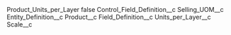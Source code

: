 <?xml version="1.0" encoding="UTF-8"?>
<CustomMetadata xmlns="http://soap.sforce.com/2006/04/metadata" xmlns:xsi="http://www.w3.org/2001/XMLSchema-instance" xmlns:xsd="http://www.w3.org/2001/XMLSchema">
    <label>Product_Units_per_Layer</label>
    <protected>false</protected>
    <values>
        <field>Control_Field_Definition__c</field>
        <value xsi:type="xsd:string">Selling_UOM__c</value>
    </values>
    <values>
        <field>Entity_Definition__c</field>
        <value xsi:type="xsd:string">Product__c</value>
    </values>
    <values>
        <field>Field_Definition__c</field>
        <value xsi:type="xsd:string">Units_per_Layer__c</value>
    </values>
    <values>
        <field>Scale__c</field>
        <value xsi:nil="true"/>
    </values>
</CustomMetadata>
